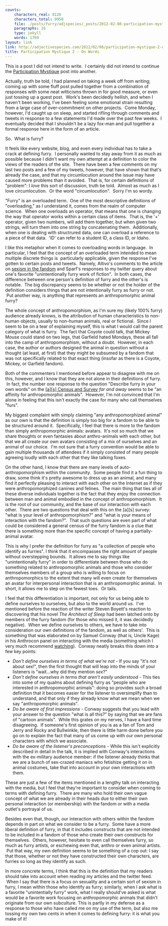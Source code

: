 ```yaml
---
counts:
    characters_real: 8126
    characters_total: 9950
    file: ./posts/furry/adjspecies/_posts/2012-02-08-participation-mystique-2-on-words.markdown
    paragraphs: 16
    type: jekyll
    words: 1769
layout: link
link: http://adjectivespecies.com/2012/02/08/participation-mystique-2-on-words/
title: Participation Mystique 2 - On Words
---
```


This is a post I did not intend to write.  I certainly did not intend to
continue the [Participation
Mystique](http://adjectivespecies.com/2012/01/25/participation-mystique/) post
into another.

Actually, truth be told, I had planned on taking a week off from writing; coming
up with some fluff post pulled together from a combination of responses with
some neat witticisms thrown in for good measure, or even just tossing up a guest
post.  Work's been decidedly hellish, and when I haven't been working, I've been
feeling some emotional strain resulting from a large case of over-commitment on
other projects.  Come Monday, however, I'd caught up on sleep, and started
rifling through comments and tweets in response to a few statements I'd made
over the past few weeks.  I eventually decided that I shouldn't be a lazy
fox-man and pull together a formal response here in the form of an article.

So.  What is furry?<!--more-->

It feels like every website, blog, and even every individual has to take a crack
at defining furry.  I personally wanted to stay away from it as much as possible
because I didn't want my own attempt at a definition to color the views of the
readers of the site.  There have been a few comments on my last two posts and a
few of my tweets, however, that have shown that that's already the case, and
that my circumlocution around the issue may have caused more problems than it
avoided.  That is, for certain definitions of "problem": I *love* this
sort of discussion, truth be told.  Almost as much as I love circumlocution.  Or
the word "circumlocution".  Sorry I'm so wordy.

"Furry" is an overloaded term.  One of the most descriptive definitions of
"overloading," as I understand it, comes from the realm of computer science.
 When one overloads an operator, that means that one is changing the way that
operator works within a certain class of items.  That is, the '+' operator,
given two numbers, will add them together, but when given two strings, will turn
them into one string by concatenating them.  Additionally, when one is dealing
with structrured data, one can overload a reference to a piece of that data.
 'ID' can refer to a student ID, a class ID, or Idaho.

I like this metaphor when it comes to overloading words in language.  In
particular, I feel that the concept of an overloaded term intended to mean
multiple discrete things is  particularly applicable, given the response I've
gotten to certain posts and tweets.  Namely, Altivo's comments to the article on
[sexism in the
fandom](http://adjectivespecies.com/2012/02/01/eighty-twenty/) and Sparf's
responses to my twitter query about one's favorite "unintentionally furry work
of fiction".  In both cases, the difference between one person's definition of
furry and the other's is notable.  The big discrepancy seems to be whether or
not the holder of the definition considers things that are not intentionally
furry as furry or not.  Put another way, is anything that represents an
anthropomorphic animal furry?

The whole concept of anthropomorphism, as I'm sure my (likely 100% furry)
audience already knows, is the attribution of human characteristics to non-human
objects, usually to non-human animals, real or fictional.  Since I seem to be on
a tear of explaining myself, this is what I would call the parent category of
what is furry.  The fact that Coyote could talk, that Mickey Mouse could stand
on two legs, that Garfield hated Mondays, these all fall into the camp of
anthropomorphism, without a doubt.  However, in each case, the author or authors
designed the animal in question without a thought (at least, at first) that they
might be subsumed by a fandom that was not specifically related to that exact
thing (insofar as there is a Coyote, Mickey, or Garfield fandom).

Both of the commenters I mentioned before appear to disagree with me on this,
however, and I know that they are not alone in their definitions of furry.  In
fact, the number one response to the question "Describe furry in your own words"
on the [\[a\]\[s\] Census and
Survey](http://survey.adjectivespecies.com/2012) *far and away* seems to be "an
affinity for anthropomorphic animals".  However, I'm not convinced that I'm
alone in feeling that this isn't exactly the case for many who call themselves
"furs".

My biggest complaint with simply claiming "any anthropomorphized animal" as our
own is that the definition is simply too big for a fandom to be able to be
structured around it.  Specifically, I feel that there is more to the fandom
than simply anthropomorphic animals: avatars.  It's not so much that we share
thoughts or even fantasies about anthro-animals with each other, but that we all
create our own avatars consisting of a mix of ourselves and an animal of our
choice.  I'm not sure that a furry convention would be able to gain multiple
thousands of attendees if it simply consisted of many people agreeing loudly
with each other that they like talking foxes.

On the other hand, I know that there are many levels of auto-anthropomorphism
within the community.  Some people find it a fun thing to draw, some think it's
pretty awesome to dress up as an animal, and many find it perfectly pleasing to
interact with each other on the Internet as if they were anthropomorphized
canines and felines.  The main thing that ties all of these diverse individuals
together is the fact that they enjoy the connection between man and animal
embodied in the concept of anthropomorphism.  It is the root of our community,
and the base of our interaction with each other.  There are two questions that
deal with this on the \[a\]\[s\] survey: "what is your level of
anthropomorphism?" and "what is your means of interaction with the fandom?".
 That such questions are even part of what could be considered a general census
of the furry fandom is a clue that there is something more than the specific
concept of having a partially-animal avatar.

This is why I prefer the definition for furry as "a collection of people who
identify as furries". I think that it encompasses the right amount of people
without overstepping bounds.  It allows me to say things like "unintentionally
furry" in order to differentiate between those who do something related to
anthropomorphic animals and those who consider themselves members of a group who
is willing to focus on anthropomorphics to the extent that many will even create
for themselves an avatar for interpersonal interaction that is an
anthropomorphic animal.  In short, it allows me to step on the fewest toes.  Or
tails.

I feel that this differentiation is important, not only for us being able to
define ourselves to ourselves, but also to the world around us.  I've mentioned
before the reaction of the writer Steven Boyett's reaction to discovering that
his novel *The Architect of Sleep* had been latched onto by members of
the furry fandom (for those who missed it, it was decidedly negative).  When we
define ourselves to others, we have to take into consideration our own
definitions of the fandom, as well as others'.  This is something that was
elaborated on by Samuel Conway (that is, Uncle Kage) in his Anthrocon panel on
interacting with the media (something which I very much recommend
[watching](http://www.furrynewsnetwork.com/2011/07/uncle-kage-presents-furries-media-panel-ac2011/)).
 Conway neatly breaks this down into a few key points:

* *Don't define ourselves in terms of what we're not* - If you say "it's not about sex!", then the first thought that will leap into the minds of your listeners is "wait...why did they mention *sex*?"
* *Don't define ourselves in terms that aren't easily understood* - This ties into some of my qualms about defining furry as "people who are interested in anthropomorphic animals": doing so provides such a broad definition that it becomes easier for the listener to oversimplify than to understand, and that only if they already know what we mean when we say "anthropomorphic animals".
* *Do be aware of first impressions* - Conway suggests that you lead with your answer to the question "what is all this?" by saying that we are fans of "cartoon animals".  While this grates on my nerves, I have a hard time disagreeing.  If someone's first opinion of you is as a fan of Tom and Jerry and Rocky and Bullwinkle, then there is little harm done before you go on to explain the fact that many of us come up with our own personal characters with which we associate.
* *Do be aware of the listener's preconceptions* - While this isn't explicitly described in detail in the talk, it is implied with Conway's interactions with the ex-military audience member: if the listener already thinks that we are a bunch of sex-crazed maniacs who fetishize getting it on in animal costumes, take that into account in your own interactions with them.

These are just a few of the items mentioned in a lengthy talk on interacting
with the media, but I feel that they're important to consider when coming to
terms with defining furry.  There are many who hold their own vague concept of
what we are already in their heads due to either their own personal interaction
(or membership) with the fandom or with a media outlet's portrayal of us.

Besides even that, though, our interaction with others within the fandom depends
in part on what we consider to be a furry.  Some have a more liberal definition
of furry, in that it includes constructs that are not intended to be included in
a fandom of those who create their own constructs for themselves.  Others,
however, hesitate to even call themselves furry, so much as furry artists, or
eschewing even that, anthro or even animal artists.  Put that way, my own
definition seems to be something of a cop out: I say that those, whether or not
they have constructed their own characters, are furries so long as they identify
as such.

In more concrete terms, I think that this is the definition that my readers
should take into account when reading my articles and the twitter feed.  When I
say that there is a focus on sexuality and a certain sort of sexism in furry, I
mean within those who identify as furry; similarly, when I ask what is a
favorite "unintentially furry" work, what I really should've asked is what would
be a favorite work focusing on anthropomorphic animals that didn't originate
from our own subculture. This is partly in my defense as a response to those who
have called me on my use of the term, but also me tossing my own two cents in
when it comes to defining furry: it is what you make of it!
